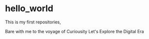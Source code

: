 # hello_world
This is my first repositories,

Bare with me to the voyage of Curiousity
Let's Explore the Digital Era
